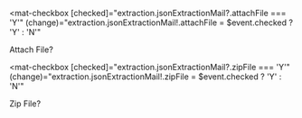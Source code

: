 <!-- attachFile -->
<mat-checkbox
  [checked]="extraction.jsonExtractionMail?.attachFile === 'Y'"
  (change)="extraction.jsonExtractionMail!.attachFile = $event.checked ? 'Y' : 'N'"
>
  Attach File?
</mat-checkbox>

<!-- zipFile -->
<mat-checkbox
  [checked]="extraction.jsonExtractionMail?.zipFile === 'Y'"
  (change)="extraction.jsonExtractionMail!.zipFile = $event.checked ? 'Y' : 'N'"
>
  Zip File?
</mat-checkbox>
